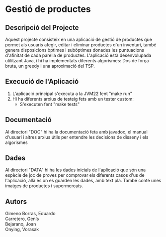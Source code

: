 # Gestió de productes

## Descripció del Projecte

Aquest projecte consisteix en una aplicació de gestió de productes que permet als usuaris afegir, editar i eliminar productes d'un inventari, també genera disposicions òptimes i subòptimes donades les puntuacions d'afinitat de cada parella de productes. L'aplicació està desenvolupada utilitzant Java, i hi ha implementats diferents algorismes: Dos de força bruta, un greedy i una aproximació del TSP.

## Execució de l'Aplicació
1. L'aplicació principal s'executa a la JVM22 fent "make run"
2. Hi ha diferents arxius de testeig fets amb un tester custom:
    - S'executen fent "make tests"

## Documentació
Al directori "DOC" hi ha la documentació feta amb javadoc, el manual d'usuari i altres arxius útils per entendre les decisions de disseny i els algorismes

## Dades
Al directori "DATA" hi ha les dades inicials de l'aplicació que són una espècie de joc de proves per comprovar els diferents casos d'us de l'aplicació, allà és on es guarden les dades, amb text pla. També conté unes imatges de productes i supermercats.

## Autors

Gimeno Borras, Eduardo<br>
Carretero, Genís<br>
Bejarano, Joan<br>
Onying, Vorasak<br>
<br>
